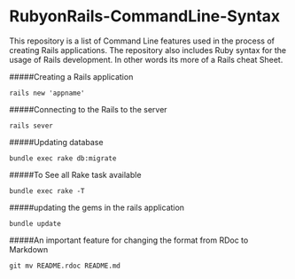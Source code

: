 # RubyonRails-CommandLine-Syntax
This repository is a list of Command Line features used in the process of creating Rails applications. The repository also includes Ruby syntax for the usage of Rails development. In other words its more of a Rails cheat Sheet.


#####Creating a Rails application
```
rails new 'appname'
```
#####Connecting to the Rails to the server
```
rails sever
```
#####Updating database
```
bundle exec rake db:migrate
```
#####To See all Rake task available
```
bundle exec rake -T
```
#####updating the gems in the rails application
```
bundle update
```
#####An important feature for changing the format from RDoc to Markdown
```
git mv README.rdoc README.md
```

